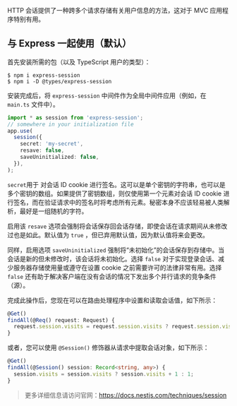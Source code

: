HTTP 会话提供了一种跨多个请求存储有关用户信息的方法，这对于 MVC 应用程序特别有用。



## 与 Express 一起使用（默认）

首先安装所需的包（以及 TypeScript 用户的类型）：

```shell
$ npm i express-session
$ npm i -D @types/express-session
```

安装完成后，将 `express-session` 中间件作为全局中间件应用（例如，在 `main.ts` 文件中）。

```typescript
import * as session from 'express-session';
// somewhere in your initialization file
app.use(
  session({
    secret: 'my-secret',
    resave: false,
    saveUninitialized: false,
  }),
);
```

 `secret`用于 对会话 ID cookie 进行签名。这可以是单个密钥的字符串，也可以是多个密钥的数组。如果提供了密钥数组，则仅使用第一个元素对会话 ID cookie 进行签名，而在验证请求中的签名时将考虑所有元素。秘密本身不应该轻易被人类解析，最好是一组随机的字符。

启用该 `resave` 选项会强制将会话保存回会话存储，即使会话在请求期间从未修改过也是如此。默认值为 `true` ，但已弃用默认值，因为默认值将来会更改。

同样，启用选项 `saveUninitialized` 强制将“未初始化”的会话保存到存储中。当会话是新的但未修改时，该会话将未初始化。选择 `false` 对于实现登录会话、减少服务器存储使用量或遵守在设置 cookie 之前需要许可的法律非常有用。选择 `false` 还有助于解决客户端在没有会话的情况下发出多个并行请求的竞争条件（源）。

完成此操作后，您现在可以在路由处理程序中设置和读取会话值，如下所示：

```typescript
@Get()
findAll(@Req() request: Request) {
  request.session.visits = request.session.visits ? request.session.visits + 1 : 1;
}
```

或者，您可以使用 `@Session()` 修饰器从请求中提取会话对象，如下所示：

```typescript
@Get()
findAll(@Session() session: Record<string, any>) {
  session.visits = session.visits ? session.visits + 1 : 1;
}
```



> 更多详细信息请访问官网：https://docs.nestjs.com/techniques/session